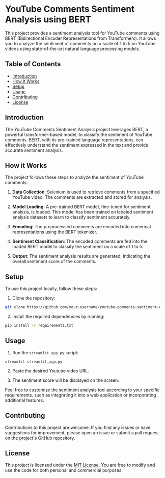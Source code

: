 # YouTube Comments Sentiment Analysis using BERT

This project provides a sentiment analysis tool for YouTube comments using BERT (Bidirectional Encoder Representations from Transformers). It allows you to analyze the sentiment of comments on a scale of 1 to 5 on YouTube videos using state-of-the-art natural language processing models.

## Table of Contents

- [Introduction](#introduction)
- [How it Works](#how-it-works)
- [Setup](#setup)
- [Usage](#usage)
- [Contributing](#contributing)
- [License](#license)

## Introduction

The YouTube Comments Sentiment Analysis project leverages BERT, a powerful transformer-based model, to classify the sentiment of YouTube comments. BERT, with its pre-trained language representations, can effectively understand the sentiment expressed in the text and provide accurate sentiment analysis.

## How it Works

The project follows these steps to analyze the sentiment of YouTube comments:

1. **Data Collection**: Selenium is used to retrieve comments from a specified YouTube video. The comments are extracted and stored for analysis.

2. **Model Loading**: A pre-trained BERT model, fine-tuned for sentiment analysis, is loaded. This model has been trained on labeled sentiment analysis datasets to learn to classify sentiment accurately.

4. **Encoding**: The preprocessed comments are encoded into numerical representations using the BERT tokenizer.

5. **Sentiment Classification**: The encoded comments are fed into the loaded BERT model to classify the sentiment on a scale of 1 to 5.

6. **Output**: The sentiment analysis results are generated, indicating the overall sentiment score of the comments.

## Setup

To use this project locally, follow these steps:

1. Clone the repository:

```bash
git clone https://github.com/your-username/youtube-comments-sentiment-analysis.git
```

2. Install the required dependencies by running:

```bash
pip install -r requirements.txt
```

## Usage

1. Run the `streamlit_app.py` script:

```
streamlit streamlit_app.py
```

2. Paste the desired Youtube video URL.

3. The sentiment score will be displayed on the screen. 

Feel free to customize the sentiment analysis tool according to your specific requirements, such as integrating it into a web application or incorporating additional features.

## Contributing

Contributions to this project are welcome. If you find any issues or have suggestions for improvement, please open an issue or submit a pull request on the project's GitHub repository.

## License

This project is licensed under the [MIT License](LICENSE). You are free to modify and use the code for both personal and commercial purposes.

